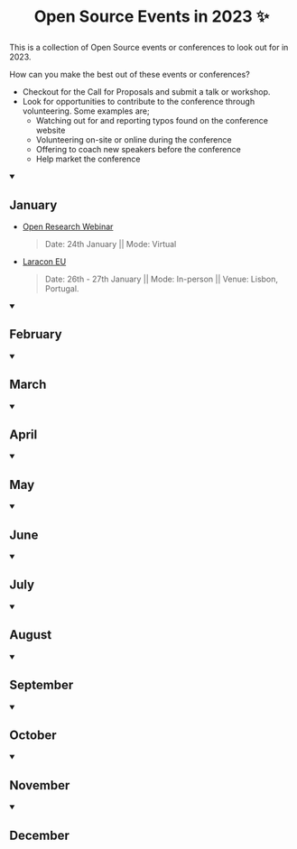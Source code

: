 
# <p align="center"> Open Source Events in 2023 :sparkles: </p>

This is a collection of Open Source events or conferences to look out for in 2023.

How can you make the best out of these events or conferences?
- Checkout for the Call for Proposals and submit a talk or workshop.
- Look for opportunities to contribute to the conference through volunteering. Some examples are;
  - Watching out for and reporting typos found on the conference website
  - Volunteering on-site or online during the conference
  - Offering to coach new speakers before the conference
  - Help market the conference


<details open>
 <summary><h2> January </h2></summary>
  
- [Open Research Webinar](https://opensourceinnovation.eu/)
  > Date: 24th January || Mode: Virtual

- [Laracon EU](https://laracon.eu/)
  > Date: 26th - 27th January || Mode: In-person || Venue: Lisbon, Portugal.

</details>

<details open>
 <summary><h2> February </h2></summary>


</details>

<details open>
 <summary><h2> March </h2></summary>


</details>


<details open>
 <summary><h2> April </h2></summary>


</details>



<details open>
 <summary><h2> May </h2></summary>


</details>



<details open>
 <summary><h2> June </h2></summary>


</details>




<details open>
 <summary><h2> July </h2></summary>


</details>



<details open>
 <summary><h2> August </h2></summary>


</details>



<details open>
 <summary><h2> September </h2></summary>


</details>



<details open>
 <summary><h2> October </h2></summary>


</details>




<details open>
 <summary><h2> November </h2></summary>


</details>




<details open>
 <summary><h2> December </h2></summary>


</details>

